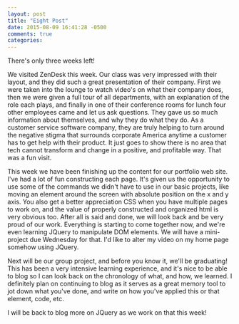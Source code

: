 ```yaml
---
layout: post
title: "Eight Post"
date: 2015-08-09 16:41:28 -0500
comments: true
categories: 
---
```

There's only three weeks left!

We visited ZenDesk this week. Our class was very impressed with their layout, and they did such a great presentation of their company. First we were taken into the lounge to watch video's on what their company does, then we were given a full tour of all departments, with an explanation of the role each plays, and finally in one of their conference rooms for lunch four other employees came and let us ask questions. They gave us so much information about themselves, and why they do what they do. As a customer service software company, they are truly helping to turn around the negative stigma that surrounds corporate America anytime a customer has to get help with their product. It just goes to show there is no area that tech cannot transform and change in a positive, and profitable way. That was a fun visit.

This week we have been finishing up the content for our portfolio web site. I've had a lot of fun constructing each page. It's given us the opportunity to use some of the commands we didn't have to use in our basic projects, like moving an element around the screen with absolute position on the x and y axis. You also get a better appreciation CSS when you have multiple pages to work on, and the value of properly constructed and organized html is very obvious too. After all is said and done, we will look back and be very proud of our work. Everything is starting to come together now, and we're even learning JQuery to manipulate DOM elements. We will have a mini-project due Wednesday for that. I'd like to alter my video on my home page somehow using JQuery.

Next will be our group project, and before you know it, we'll be graduating! This has been a very intensive learning experience, and it's nice to be able to blog so I can look back on the chronology of what, and how, we learned. I definitely plan on continuing to blog as it serves as a great memory tool to jot down what you've done, and write on how you've applied this or that element, code, etc.

I will be back to blog more on JQuery as we work on that this week!

